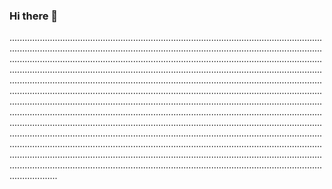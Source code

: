 ### Hi there 👋

...............................................................................................................................................................................................................................................................................................................................................................................................................................................................................................................................................................................................................................................................................................................................................................................................................................................................................................................................................................................................................................................................................................................................................................................................................................................................................................................................................................................................................................................................................................................................................................................................................................................................................................